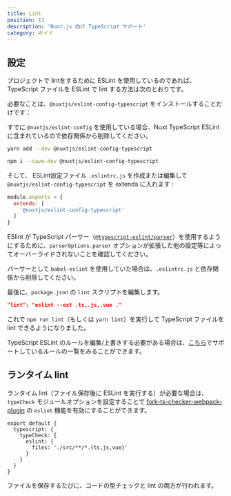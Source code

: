 ```yaml
---
title: Lint
position: 13
description: 'Nuxt.js 向け TypeScript サポート'
category: ガイド
---
```


## 設定

プロジェクトで lintをするために ESLint を使用しているのであれば、TypeScript ファイルを ESLint で lint する方法は次のとおりです。

必要なことは、`@nuxtjs/eslint-config-typescript` をインストールすることだけです：

<alert type="info">

すでに `@nuxtjs/eslint-config` を使用している場合、Nuxt TypeScript ESLint に含まれているので依存関係から削除してください。

</alert>

<code-group>
<code-block label="Yarn" active>

```sh
yarn add --dev @nuxtjs/eslint-config-typescript
```

</code-block>
<code-block label="NPM">

```sh
npm i --save-dev @nuxtjs/eslint-config-typescript
```

</code-block>
</code-group>

そして、 ESLint設定ファイル `.eslintrc.js` を作成または編集して `@nuxtjs/eslint-config-typescript` を extends に入れます :
```js
module.exports = {
  extends: [
    '@nuxtjs/eslint-config-typescript'
  ]
}
```
<alert type="warning">
 
ESlint が TypeScript パーサー（[`@typescript-eslint/parser`](https://github.com/typescript-eslint/typescript-eslint/tree/master/packages/parser)）を使用するようにするために、`parserOptions.parser` オプションが拡張した他の設定等によってオーバーライドされないことを確認してください。

パーサーとして `babel-eslint` を使用していた場合は、`.eslintrc.js` と依存関係から削除してください。

</alert>

最後に、`package.json` の `lint` スクリプトを編集します。

```json
"lint": "eslint --ext .ts,.js,.vue ."
```

</div>

これで `npm run lint`（もしくは `yarn lint`）を実行して TypeScript ファイルを lint できるようになりました。

<alert type="info">

TypeScript ESLint のルールを編集/上書きする必要がある場合は、[こちら](https://github.com/typescript-eslint/typescript-eslint/tree/master/packages/eslint-plugin#supported-rules)でサポートしているルールの一覧をみることができます。

</alert>

## ランタイム lint

ランタイム lint（ファイル保存後に ESLint を実行する）が必要な場合は、`typeCheck` モジュールオプションを設定することで [fork-ts-checker-webpack-plugin](https://github.com/TypeStrong/fork-ts-checker-webpack-plugin) の `eslint` 機能を有効にすることができます。

```ts{}[nuxt.config.js]
export default {
  typescript: {
    typeCheck: {
      eslint: {
        files: './src/**/*.{ts,js,vue}'
      }
    }
  }
}
```

ファイルを保存するたびに、コードの型チェックと lint の両方が行われます。
